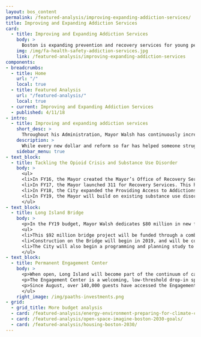```yaml
---
layout: bos_content
permalink: /featured-analysis/improving-expanding-addiction-services/
title: Improving and Expanding Addiction Services
card:
  - title: Improving and Expanding Addiction Services
    body: >
      Boston is expanding prevention and recovery services for young people.
    img: /img/fa-health-safety-addiction-services.jpg
    link: /featured-analysis/improving-expanding-addiction-services
components:
- breadcrumbs:
  - title: Home
    url: "/"
    local: true
  - title: Featured Analysis
    url: "/featured-analysis/"
    local: true
  - current: Improving and Expanding Addiction Services
  - published: 4/11/18
- intro:
  - title: Improving and expanding addiction services
    short_desc: >
      Throughout his Administration, Mayor Walsh has continuously increased resources to those in need of substance use and addiction supports. 
    description: >
      While every new dollar and reform so far has helped someone struggling with addiction, the Mayor knows more needs to be done.
    sidebar_menu: true
- text_block:
  - title: Tackling the Opioid Crisis and Substance Use Disorder
    body: >
      <ul>
      <li>In FY16, the Mayor created the Mayor’s Office of Recovery Services (ORS), the first municipal office in the U.S. solely dedicated to addressing addiction and recovery.</li>
      <li>In FY17, the Mayor launched 311 for Recovery Services. This hotline support system helps people struggling with substance abuse and addiction to access recovery resources.</li>
      <li>In FY18, the City expanded the Providing Access to Addictions Treatment, Hope and Support (PAATHS) Program services to evenings and weekends. The City also doubled the size of the Mobile Sharps team to pick up improperly discarded hypodermic needles, and added four new mental health clinicians to the Boston Emergency Services Team (BEST). This team responds with BPD, helping people exhibiting signs of mental illness and diverting people from arrest to mental health resources.</li>
      <li>In FY19, the Mayor will build on existing substance use disorder and addiction infrastructure at the Boston Public Health Commission (BPHC) to better serve prevention and recovery for young people.</li>
      </ul>
- text_block:
  - title: Long Island Bridge
    body: >
      <p>In the FY19 budget, Mayor Walsh dedicates $80 million in new funding to rebuild the Long Island Bridge, the largest increase in funding for any city funded project. The Mayor will also set the stage for planning the comprehensive, long-term recovery campus that the City and State desperately need to tackle the opioid crisis.</p>
      <ul>
      <li>This $92 million bridge project will be funded through a combination of the City’s general obligation bonds and an appropriation from the Parking Meter Fund.</li>
      <li>Construction on the Bridge will begin in 2019, and will be completed within 3 years, unlocking the Island for a new comprehensive, long-term recovery campus.</li>
      <li>The City will also begin a programming and planning study to review the buildings currently on Long Island and updates needed to provide the new programming.</li>
      </ul>
- text_block:
  - title: Permanent Engagement Center
    body: >
      <p>When open, Long Island will become part of the continuum of care for people struggling to reclaim their lives, from detox to residential treatment to transitional housing. In the meantime, Mayor Walsh is committed to providing more services to people battling addiction.</p>
      <p>The Engagement Center is a welcoming, low-threshold drop-in space for individuals receiving services in the Newmarket Square neighborhood. It was opened in August 2017 as a six-month pilot and provides space for participants to connect with recovery support services and to get connected with housing services offered by the City and partners.</p>
      <p>Since August, over 140,000 guests have accessed the Engagement Center in some form; either through daily nursing services, to reconnect with health insurance, to make primary care appointments, or to receive routine medical care. Building on the success of the pilot, Mayor Walsh is dedicating $1.8 million to make the Engagement Center permanent. This vital service will continue to be a lifeline for those suffering from addiction and homelessness.</p>
      </ul>
    right_image: /img/paaths-investments.png
- grid: 
  - grid_title: More budget analysis
  - card: /featured-analysis/energy-environment-preparing-for-climate-change/
  - card: /featured-analysis/open-space-imagine-boston-2030-goals/
  - card: /featured-analysis/housing-boston-2030/
---
```

